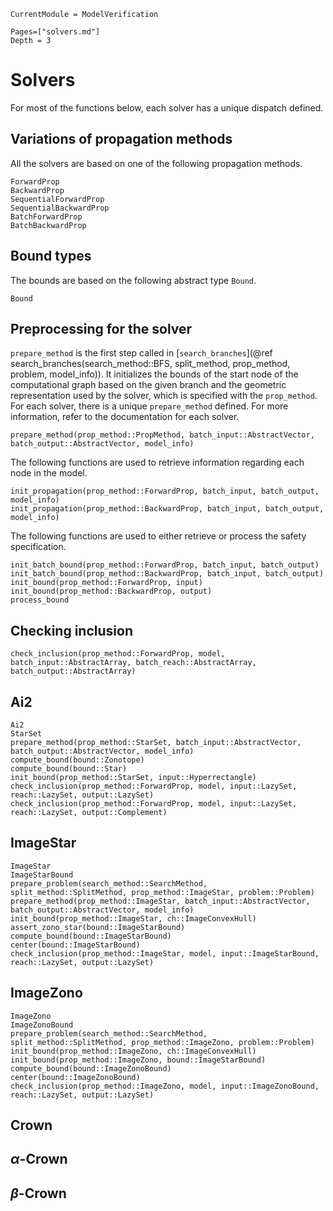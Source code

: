 ```@meta
CurrentModule = ModelVerification
```

```@contents
Pages=["solvers.md"]
Depth = 3
```
# Solvers

For most of the functions below, each solver has a unique dispatch defined.

## Variations of propagation methods
All the solvers are based on one of the following propagation methods.
```@docs
ForwardProp
BackwardProp
SequentialForwardProp
SequentialBackwardProp
BatchForwardProp
BatchBackwardProp
```

## Bound types
The bounds are based on the following abstract type `Bound`.
```@docs
Bound
```

## Preprocessing for the solver
`prepare_method` is the first step called in [`search_branches`](@ref search_branches(search_method::BFS, split_method, prop_method, problem, model_info)). It initializes the bounds of the start node of the computational graph based on the given branch and the geometric representation used by the solver, which is specified with the `prop_method`. For each solver, there is a unique `prepare_method` defined. For more information, refer to the documentation for each solver.
```@docs
prepare_method(prop_method::PropMethod, batch_input::AbstractVector, batch_output::AbstractVector, model_info)
```

The following functions are used to retrieve information regarding each node in the model.
```@docs
init_propagation(prop_method::ForwardProp, batch_input, batch_output, model_info)
init_propagation(prop_method::BackwardProp, batch_input, batch_output, model_info)
```

The following functions are used to either retrieve or process the safety specification.
```@docs
init_batch_bound(prop_method::ForwardProp, batch_input, batch_output)
init_batch_bound(prop_method::BackwardProp, batch_input, batch_output)
init_bound(prop_method::ForwardProp, input)
init_bound(prop_method::BackwardProp, output)
process_bound
```

## Checking inclusion

```@docs
check_inclusion(prop_method::ForwardProp, model, batch_input::AbstractArray, batch_reach::AbstractArray, batch_output::AbstractArray)
```

## Ai2
```@docs
Ai2
StarSet
prepare_method(prop_method::StarSet, batch_input::AbstractVector, batch_output::AbstractVector, model_info)
compute_bound(bound::Zonotope)
compute_bound(bound::Star)
init_bound(prop_method::StarSet, input::Hyperrectangle) 
check_inclusion(prop_method::ForwardProp, model, input::LazySet, reach::LazySet, output::LazySet)
check_inclusion(prop_method::ForwardProp, model, input::LazySet, reach::LazySet, output::Complement)
```

## ImageStar
```@docs
ImageStar
ImageStarBound
prepare_problem(search_method::SearchMethod, split_method::SplitMethod, prop_method::ImageStar, problem::Problem)
prepare_method(prop_method::ImageStar, batch_input::AbstractVector, batch_output::AbstractVector, model_info)
init_bound(prop_method::ImageStar, ch::ImageConvexHull) 
assert_zono_star(bound::ImageStarBound)
compute_bound(bound::ImageStarBound)
center(bound::ImageStarBound)
check_inclusion(prop_method::ImageStar, model, input::ImageStarBound, reach::LazySet, output::LazySet)
```

## ImageZono
```@docs
ImageZono
ImageZonoBound
prepare_problem(search_method::SearchMethod, split_method::SplitMethod, prop_method::ImageZono, problem::Problem)
init_bound(prop_method::ImageZono, ch::ImageConvexHull) 
init_bound(prop_method::ImageZono, bound::ImageStarBound)
compute_bound(bound::ImageZonoBound)
center(bound::ImageZonoBound)
check_inclusion(prop_method::ImageZono, model, input::ImageZonoBound, reach::LazySet, output::LazySet)
```

## Crown

## $\alpha$-Crown

## $\beta$-Crown